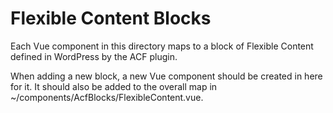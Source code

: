 # Flexible Content Blocks

Each Vue component in this directory maps to a block of Flexible Content defined 
in WordPress by the ACF plugin. 

When adding a new block, a new Vue component should be created in here for it.
It should also be added to the overall map in ~/components/AcfBlocks/FlexibleContent.vue.  
